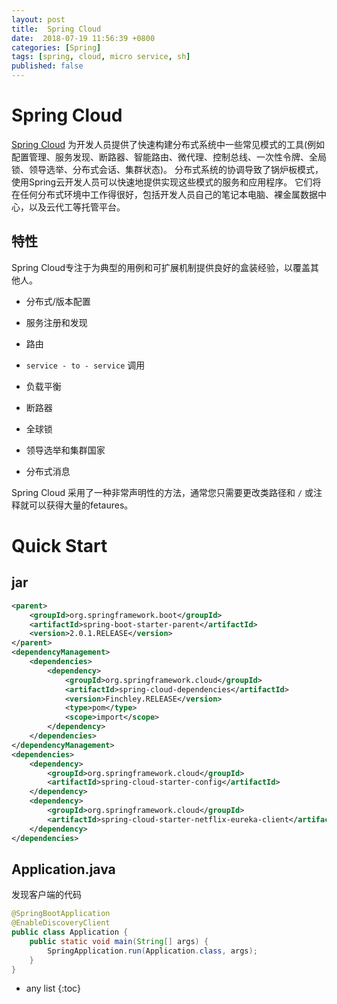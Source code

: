 ```yaml
---
layout: post
title:  Spring Cloud
date:  2018-07-19 11:56:39 +0800
categories: [Spring]
tags: [spring, cloud, micro service, sh]
published: false
---
```


# Spring Cloud

[Spring Cloud](http://projects.spring.io/spring-cloud/) 为开发人员提供了快速构建分布式系统中一些常见模式的工具(例如配置管理、服务发现、断路器、智能路由、微代理、控制总线、一次性令牌、全局锁、领导选举、分布式会话、集群状态)。
分布式系统的协调导致了锅炉板模式，
使用Spring云开发人员可以快速地提供实现这些模式的服务和应用程序。
它们将在任何分布式环境中工作得很好，包括开发人员自己的笔记本电脑、裸金属数据中心，以及云代工等托管平台。

## 特性

Spring Cloud专注于为典型的用例和可扩展机制提供良好的盒装经验，以覆盖其他人。

- 分布式/版本配置

- 服务注册和发现

- 路由

- `service - to - service` 调用

- 负载平衡

- 断路器

- 全球锁

- 领导选举和集群国家

- 分布式消息


Spring Cloud 采用了一种非常声明性的方法，通常您只需要更改类路径和 `/` 或注释就可以获得大量的fetaures。

# Quick Start

## jar

```xml
<parent>
    <groupId>org.springframework.boot</groupId>
    <artifactId>spring-boot-starter-parent</artifactId>
    <version>2.0.1.RELEASE</version>
</parent>
<dependencyManagement>
    <dependencies>
        <dependency>
            <groupId>org.springframework.cloud</groupId>
            <artifactId>spring-cloud-dependencies</artifactId>
            <version>Finchley.RELEASE</version>
            <type>pom</type>
            <scope>import</scope>
        </dependency>
    </dependencies>
</dependencyManagement>
<dependencies>
    <dependency>
        <groupId>org.springframework.cloud</groupId>
        <artifactId>spring-cloud-starter-config</artifactId>
    </dependency>
    <dependency>
        <groupId>org.springframework.cloud</groupId>
        <artifactId>spring-cloud-starter-netflix-eureka-client</artifactId>
    </dependency>
</dependencies>
```

## Application.java

发现客户端的代码

```java
@SpringBootApplication
@EnableDiscoveryClient
public class Application {
	public static void main(String[] args) {
		SpringApplication.run(Application.class, args);
	}
}
```

* any list
{:toc}